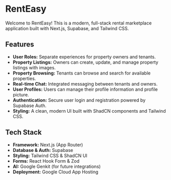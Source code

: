 # RentEasy

Welcome to RentEasy! This is a modern, full-stack rental marketplace application built with Next.js, Supabase, and Tailwind CSS.

## Features

-   **User Roles:** Separate experiences for property owners and tenants.
-   **Property Listings:** Owners can create, update, and manage property listings with images.
-   **Property Browsing:** Tenants can browse and search for available properties.
-   **Real-time Chat:** Integrated messaging between tenants and owners.
-   **User Profiles:** Users can manage their profile information and profile picture.
-   **Authentication:** Secure user login and registration powered by Supabase Auth.
-   **Styling:** A clean, modern UI built with ShadCN components and Tailwind CSS.

## Tech Stack

-   **Framework:** Next.js (App Router)
-   **Database & Auth:** Supabase
-   **Styling:** Tailwind CSS & ShadCN UI
-   **Forms:** React Hook Form & Zod
-   **AI:** Google Genkit (for future integrations)
-   **Deployment:** Google Cloud App Hosting
